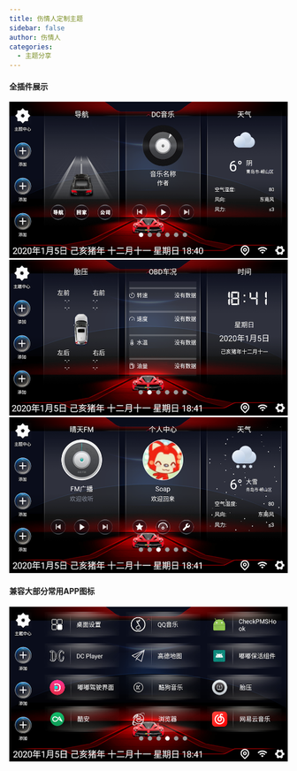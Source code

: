 ```yaml
---
title: 伤情人定制主题
sidebar: false
author: 伤情人
categories:
  - 主题分享
---
```


#### 全插件展示

![layout1](../../img/theme/sqr_theme1/1.png)
![layout1](../../img/theme/sqr_theme1/2.png)
![layout1](../../img/theme/sqr_theme1/3.png)

#### 兼容大部分常用APP图标

![layout1](../../img/theme/sqr_theme1/4.png)
